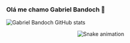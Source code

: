 ### Olá me chamo Gabriel Bandoch 👋


![Gabriel Bandoch GitHub stats](https://github-readme-stats.vercel.app/api?username=GabrielBandoch&show_icons=true&theme=radical)

<div align="center">
  
  ![Snake animation](https://github.com/danielbped/danielbped/blob/output/github-contribution-grid-snake.svg)
  
</div>
